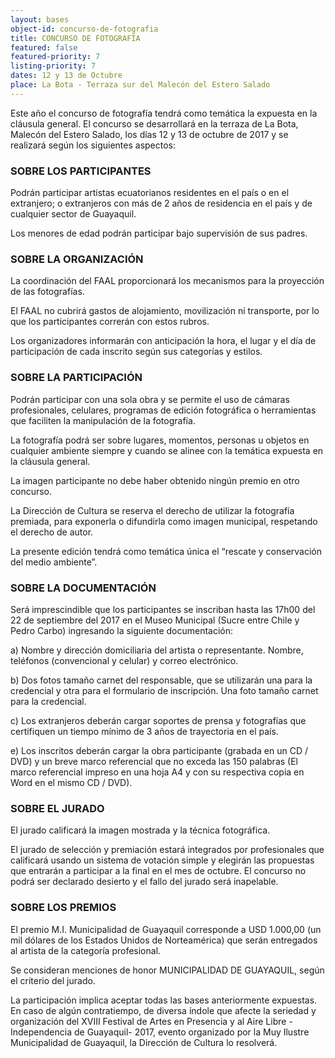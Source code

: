 ```yaml
---
layout: bases
object-id: concurso-de-fotografia
title: CONCURSO DE FOTOGRAFÍA
featured: false
featured-priority: 7
listing-priority: 7
dates: 12 y 13 de Octubre
place: La Bota - Terraza sur del Malecón del Estero Salado
---
```

Este año el concurso de fotografía tendrá como temática la expuesta en la cláusula general. El concurso se desarrollará en la terraza de La Bota, Malecón del Estero Salado, los días 12 y 13 de octubre de 2017 y se realizará según los siguientes aspectos:

### SOBRE LOS PARTICIPANTES
Podrán participar artistas ecuatorianos residentes en el país o en el extranjero; o extranjeros con más de 2 años de residencia en el país y de cualquier sector de Guayaquil.

Los menores de edad podrán participar bajo supervisión de sus padres.

### SOBRE LA ORGANIZACIÓN
La coordinación del FAAL proporcionará los mecanismos para la proyección de las fotografías.

El FAAL no cubrirá gastos de alojamiento, movilización ni transporte, por lo que los participantes correrán con estos rubros.

Los organizadores informarán con anticipación la hora, el lugar y el día de participación de cada inscrito según sus categorías y estilos.

### SOBRE LA PARTICIPACIÓN
Podrán participar con una sola obra y se permite el uso de cámaras profesionales, celulares, programas de edición fotográfica o herramientas que faciliten la manipulación de la fotografía.

La fotografía podrá ser sobre lugares, momentos, personas u objetos en cualquier ambiente siempre y cuando se alinee con la temática expuesta en la cláusula general.

La imagen participante no debe haber obtenido ningún premio en otro concurso.

La Dirección de Cultura se reserva el derecho de utilizar la fotografía premiada, para exponerla o difundirla como imagen municipal, respetando el derecho de autor.

La presente edición tendrá como temática única el “rescate y conservación del medio ambiente”.

### SOBRE LA DOCUMENTACIÓN
Será imprescindible que los participantes se inscriban hasta las 17h00 del 22 de septiembre del 2017 en el Museo Municipal (Sucre entre Chile y Pedro Carbo) ingresando la siguiente documentación:

a) Nombre y dirección domiciliaria del artista o representante. Nombre, teléfonos (convencional y celular) y correo electrónico.

b) Dos fotos tamaño carnet del responsable, que se utilizarán una para la credencial y otra para el formulario de inscripción. Una foto tamaño carnet para la credencial.

c) Los extranjeros deberán cargar soportes de prensa y fotografías que certifiquen un tiempo mínimo de 3 años de trayectoria en el país.

e) Los inscritos deberán cargar la obra participante (grabada en un CD / DVD) y un breve marco referencial que no exceda las 150 palabras (El marco referencial impreso en una hoja A4 y con su respectiva copia en Word en el mismo CD / DVD).

### SOBRE EL JURADO
El jurado calificará la imagen mostrada y la técnica fotográfica.

El jurado de selección y premiación estará integrados por profesionales que calificará usando un sistema de votación simple y elegirán las propuestas que entrarán a participar a la final en el mes de octubre.  El concurso no podrá ser declarado desierto y el fallo del jurado será inapelable.

### SOBRE LOS PREMIOS
El premio M.I. Municipalidad de Guayaquil corresponde a USD 1.000,00 (un mil dólares de los Estados Unidos de Norteamérica) que serán entregados al artista de la categoría profesional.

Se consideran menciones de honor MUNICIPALIDAD DE GUAYAQUIL, según el criterio del jurado.

La participación implica aceptar todas las bases anteriormente expuestas. En caso de algún contratiempo, de diversa índole que afecte la seriedad y organización del XVIII Festival de Artes en Presencia y al Aire Libre -Independencia de Guayaquil- 2017, evento organizado por la Muy Ilustre Municipalidad de Guayaquil, la Dirección de Cultura lo resolverá.
